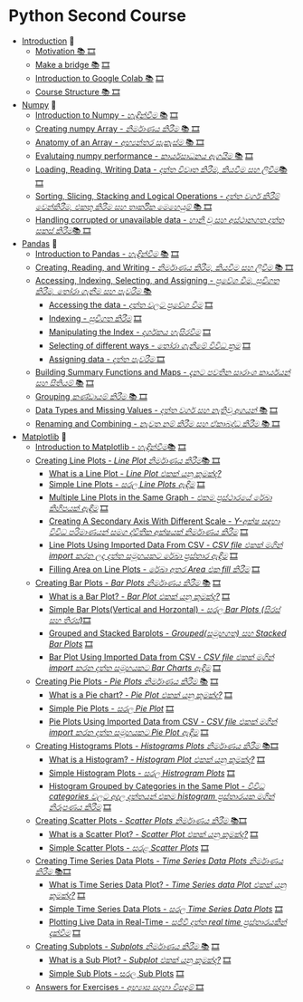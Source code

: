 # Python Second Course 

* [Introduction](#introduction) :dart:
  * [Motivation :books:
](#motivation) [🎞️]()
  * [Make a bridge :books:](#make-a-bridge) [🎞️]()
  * [Introduction to Google Colab :books:](#introduction-to-google-colab) [🎞️]()
  * [Course Structure :books: ](#course-structure) [🎞️]()
* [Numpy](#numpy) :dart:
  * [Introduction to Numpy - _හැඳින්වීම_ :books:](#introduction-to-numpy) [🎞️]()
  * [Creating numpy Array - _නිර්මාණය කිරීම_ :books: ](#using-the-library) [🎞️]()
  * [Anatomy of an Array - _අභ්‍යන්තර සැකැස්ම_ :books: ](#anatomy-of-an-array) [🎞️]()
  * [Evalutaing numpy performance - _කාර්යසාධනය ඇගයීම_ :books:](#operations-and-performance) [🎞️]()
  * [Loading, Reading, Writing Data - _දත්ත විවෘත කිරීම, කියවීම සහ ලිවීම_:books: ](#basic-operations) [🎞️]()
  * [Sorting, Slicing, Stacking and Logical Operations - _දත්ත වර්ග කිරීම් වෙන්කිරීම, එකතු කිරීම සහ තාර්කික මෙහෙයුම්_ :books: ](#corrupted-or-not-available-data) [🎞️]()
  * [Handling corrupted or unavailable data - _හානි වූ සහ අස්ථානගත දත්ත සකස් කිරීම_:books: ](#basic-operations) [🎞️]()
* [Pandas](#pandas) :dart:
  * [Introduction to Pandas - _හැඳින්වීම_ :books:](#introduction-to-pandas) [🎞️]()
  * [Creating, Reading, and Writing - _නිර්මාණය කිරීම, කියවීම සහ ලිවීම_ :books: ](#creating-reading-and-writing) [🎞️]()
  * [Accessing, Indexing, Selecting, and Assigning - _ප්‍රවේශ වීම, සුචිගත කිරීම, තෝරා ගැනීම සහ පැවරීම_  :books:](#accessing-indexing-selecting-and-assigning)
      * [Accessing the data - _දත්ත වලට ප්‍රවේශ වීම_](#accessing-the-data) [🎞️]()
      * [Indexing - _සුචිගත කිරීම_](#indexing) [🎞️]()
      * [Manipulating the Index - _දර්ශකය හැසිරවීම_](#manipulation-the-index) [🎞️]()
      * [Selecting of different ways - _තෝරා ගැනීමේ විවිධ ක්‍රම_](#selecting-of-different-ways) [🎞️]()
      * [Assigning data - _දත්ත පැවරීම_ ](#assigning-data) [🎞️]()
  * [Building Summary Functions and Maps - _දැනට පවතින සාරාංශ කාර්යයන් සහ සිතියම්_ :books:](#building-summary-functions-and-maps) [🎞️]()
  * [Grouping _කණ්ඩායම් කිරීම_ :books: ](#grouping) [🎞️]()
  * [Data Types and Missing Values - _දත්ත වර්ග සහ නැතිවූ අගයන්_ :books:](#data-types-and-missing-values) [🎞️]()
  * [Renaming and Combining - _නැවත නම් කිරීම සහ ඒකාබද්ධ කිරීම_ :books: ](#renaming-and-combining) [🎞️]()
* [Matplotlib](#matplotlib) :dart:
  * [Introduction to Matplotlib - _හැඳින්වීම_:books:](#introduction-to-matplotlib) [🎞️]()
  * [Creating Line Plots - _Line Plot නිර්මාණය කිරීම_:books: ](#line-plots) [🎞️]()
    * [What is a Line Plot - _Line Plot එකක් යනු කුමක්ද?_](#what-is-line-plot)
    * [Simple Line Plots - _සරල Line Plots ඇඳීම_](#simple-line-plots) [🎞️]()
    * [Multiple Line Plots in the Same Graph - _එකම ප්‍රස්ථාරයේ රේඛා කිහිපයක් ඇඳීම_](#multiple-line-plot-in-the-same-graph) [🎞️]()
    * [Creating A Secondary Axis With Different Scale - _Y-අක්ෂ සඳහා විවිධ පරිමාණයන් සමග ද්විතීක අක්ෂයක් නිර්මාණය කිරීම_](#creating-a-secondary-axis-with-different-scale) [🎞️]()
    * [Line Plots Using Imported Data From CSV -  _CSV file එකක් මගින් import කරන ලද දත්ත සමූහයකට රේඛා ප්‍රස්තාර ඇඳීම_](#line-plot-using-imported-data-from-csv) [🎞️]()
    * [Filling Area on Line Plots - _රේඛා අතර Area එක fill කිරීම_](#filling-area-on-line-plots) [🎞️]()
  * [Creating Bar Plots - _Bar Plots නිර්මාණය කිරීම_ :books:](#bar-charts) [🎞️]()
    * [What is a Bar Plot? - _Bar Plot එකක් යනු කුමක්ද?_](#what-is-a-barplot) [🎞️]()
    * [Simple Bar Plots(Vertical and Horzontal) - _සරල Bar Plots (සිරස් සහ තිරස්)_](#simple-bar-plots-vertical-and-horizontal)[🎞️]()
    * [Grouped and Stacked Barplots - _Grouped(සමූහගත) සහ Stacked Bar Plots_](#grouped-and-stacked-barplots) [🎞️]()
    * [Bar Plot Using Imported Data from CSV - _CSV file එකක් මගින් import කරන දත්ත සමූහයකට Bar Charts ඇඳීම_](#bar-plot-using-imported-data-from-csv) [🎞️]()
  * [Creating Pie Plots - _Pie Plots නිර්මාණය කිරීම_ :books:](#pie-charts) [🎞️]()
    * [What is a Pie chart? - _Pie Plot එකක් යනු කුමක්ද?_](#what-is-a-pie-plot) [🎞️]()
    * [Simple Pie Plots - _සරල Pie Plot_](#simple-pie-plots) [🎞️]()
    * [Pie Plots Using Imported Data from CSV - _CSV file එකක් මගින් import කරන දත්ත සමූහයකට Pie Plot ඇඳීම_](#pie-plots-using-imported-data-from-csv) [🎞️]()
  * [Creating Histograms Plots - _Histograms Plots නිර්මාණය කිරීම_ :books:](#histogram-plots)[🎞️]()
    * [What is a Histogram? - _Histogram Plot එකක් යනු කුමක්ද?_](#what-is-a-histogram) [🎞️]()
    * [Simple Histogram Plots - _සරල Histrogram Plots_](#simple-histogram-plots) [🎞️]()
    * [Histogram Grouped by Categories in the Same Plot - _විවිධ categories වලට අදාල දත්තයන් එකම histogram ප්‍රස්තාරයක මගින් නිරූපණය කිරීම_](#histogram-grouped-by-categories-in-same-plot) [🎞️]()
  * [Creating Scatter Plots - _Scatter Plots නිර්මාණය කිරීම_ :books:](#scatter-plots)[🎞️]()
    * [What is a Scatter Plot? - _Scatter Plot එකක් යනු කුමක්ද?_](#what-is-a-scatter-plot) [🎞️]()
    * [Simple Scatter Plots - _සරළ Scatter Plots_](#simple-scatter-plots) [🎞️]()
  * [Creating Time Series Data Plots - _Time Series Data Plots නිර්මාණය කිරීම_ :books:](#time-series-data-plots)[🎞️]()
    * [What is Time Series Data Plot? - _Time Series data Plot එකක් යනු කුමක්ද?_](#what-is-a-time-series-data-plot) [🎞️]()
    * [Simple Time Series Data Plots - _සරල Time Series Data Plots_](#simple-time-series-data-plots) [🎞️]()
    * [Plotting Live Data in Real-Time - _සජීවී දත්ත real time ප්‍රස්තාරයකින් දැක්වීම_](#plotting-live-data-in-real-time) [🎞️]()
  * [Creating Subplots - _Subplots නිර්මාණය කිරීම_ :books:](#subplots) [🎞️]()
    * [What is a Sub Plot? - _Subplot එකක් යනු කුමක්ද?_](#what-is-a-subplot) [🎞️]()
    * [Simple Sub Plots - සරල Sub Plots](#simple-subplots) [🎞️]()
  * [Answers for Exercises - _අභ්‍යාස සදහා විසඳුම්_ ](#answers-for-exercises) [🎞️]()

